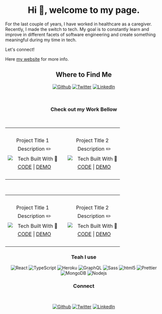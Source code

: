 <h1 align="center">Hi 👋, welcome to my page.</h1>
<!-- <h2> ADD BANNER HERE> -->
<p>
For the last couple of years, I have worked in healthcare as a caregiver. Recently, I made the switch to tech. My goal is to constantly learn and improve in different facets of software engineering and create something meaningful during my time in tech.

Let's connect!

</p>
<p>
 Here <a href="https://vinsondev.com/">my website</a> for more info.
</p>

<h2 align="center">Where to Find Me</h2>

<p align="center">
  <a href="https://github.com/vinson-han" target="_blank"><img alt="Github" src="https://img.shields.io/badge/GitHub-%2312100E.svg?&style=for-the-badge&logo=Github&logoColor=white" /></a>
  <a href="https://twitter.com/Vinson__Han" target="_blank"><img alt="Twitter" src="https://img.shields.io/badge/twitter-%231DA1F2.svg?&style=for-the-badge&logo=twitter&logoColor=white" /></a>
  <a href="https://www.linkedin.com/in/vinson-han" target="_blank"><img alt="LinkedIn" src="https://img.shields.io/badge/linkedin-%230077B5.svg?&style=for-the-badge&logo=linkedin&logoColor=white" /></a>
</p>


</br>
<h3 align="center">Check out my Work Bellow</h3>


<table>
  <th colspan="8" align="center">
  &nbsp
  </th>
 </br>
 <tr>
  <td align="center" colspan="4">Project Title 1</td>
  <td rowspan="4"></td>
  <td align="center" colspan="4">Project Title 2</td>
 </tr>
  <tr>
<!--    Project 1 -->
   <td  colspan="3" rowspan="3"> <img src="https://source.unsplash.com/random/500x500"></td>
   <td>Description ✏️</td>
  <!--    Project 2 -->
   <td col span="3" rowspan="3"> <img src="https://source.unsplash.com/random/500x500"></td>
   <td>Description ✏️</td>
  </tr>
  <tr>
   <!--    Project 1 -->
   <td>Tech Built With 🦾</td>
   <!--    Project 2 -->
   <td>Tech Built With 🦾</td>
  </tr>
  <tr>
   <!--    Project 1 -->
   <td> <a href="https://github.com/vinson-han/vinson-han.github.io">CODE</a> |
      <a href="#">DEMO</a></td>
   <!--    Project 2 -->
   <td> <a href="https://github.com/vinson-han/vinson-han.github.io">CODE</a> |
      <a href="#">DEMO</a></td>
  </tr>
  <tr>
   <td colspan="8">
    &nbsp
   </td>
  </tr>
</table>

<!--Second Table -->
<table>
  <th colspan="8" align="center">
  &nbsp
  </th>
 </br>
 <tr>
  <td align="center" colspan="4">Project Title 1</td>
  <td rowspan="4"></td>
  <td align="center" colspan="4">Project Title 2</td>
 </tr>
  <tr>
<!--    Project 1 -->
   <td  colspan="3" rowspan="3"> <img src="https://source.unsplash.com/random/500x500"></td>
   <td>Description ✏️</td>
  <!--    Project 2 -->
   <td col span="3" rowspan="3"> <img src="https://source.unsplash.com/random/500x500"></td>
   <td>Description ✏️</td>
  </tr>
  <tr>
   <!--    Project 1 -->
   <td>Tech Built With 🦾</td>
   <!--    Project 2 -->
   <td>Tech Built With 🦾</td>
  </tr>
  <tr>
   <!--    Project 1 -->
   <td> <a href="https://github.com/vinson-han/vinson-han.github.io">CODE</a> |
      <a href="#">DEMO</a></td>
   <!--    Project 2 -->
   <td> <a href="https://github.com/vinson-han/vinson-han.github.io">CODE</a> |
      <a href="#">DEMO</a></td>
  </tr>
  <tr>
   <td colspan="8">
    &nbsp
   </td>
  </tr>
</table>




<!--
<table  align="">
  <tr>
    <th colspan="4">Projects 🎁</th>
  </tr>
   <tr>
    <td colspan='3' rowspan='3'>
     <img src="https://source.unsplash.com/random/500x500">
    </td>
    <td>Description ✏️</td>
  </tr>
    <tr>
      <td>Tech Built With 🦾</td>
  </tr>
    <td align="center">
      <a href="https://github.com/vinson-han/vinson-han.github.io">CODE</a> |
      <a href="#">DEMO</a>
    </td>
  </tr>
</table>
-->



<h3 align="center">Teah I use</h3>
<p align="center">
  <img alt="React" src="https://img.shields.io/badge/-React-45b8d8?style=flat-square&logo=react&logoColor=white" />
  <img alt="TypeScript" src="https://img.shields.io/badge/-TypeScript-007ACC?style=flat-square&logo=typescript&logoColor=white" />
  <img alt="Heroku" src="https://img.shields.io/badge/-Heroku-430098?style=flat-square&logo=heroku&logoColor=white" />
  <img alt="GraphQL" src="https://img.shields.io/badge/-GraphQL-E10098?style=flat-square&logo=graphql&logoColor=white" />
  <img alt="Sass" src="https://img.shields.io/badge/-Sass-CC6699?style=flat-square&logo=sass&logoColor=white" />
  <img alt="html5" src="https://img.shields.io/badge/-HTML5-E34F26?style=flat-square&logo=html5&logoColor=white" />
  <img alt="Prettier" src="https://img.shields.io/badge/-Prettier-F7B93E?style=flat-square&logo=prettier&logoColor=white" />
  <img alt="MongoDB" src="https://img.shields.io/badge/-MongoDB-13aa52?style=flat-square&logo=mongodb&logoColor=white" />
  <img alt="Nodejs" src="https://img.shields.io/badge/-Nodejs-43853d?style=flat-square&logo=Node.js&logoColor=white" />
</p>

<h3 align="center">Connect</h3>
</br>
<p align="center">
  <a href="https://github.com/vinson-han" target="_blank"><img alt="Github" src="https://img.shields.io/badge/GitHub-%2312100E.svg?&style=for-the-badge&logo=Github&logoColor=white" /></a>
  <a href="https://twitter.com/Vinson__Han" target="_blank"><img alt="Twitter" src="https://img.shields.io/badge/twitter-%231DA1F2.svg?&style=for-the-badge&logo=twitter&logoColor=white" /></a>
  <a href="https://www.linkedin.com/in/vinson-han" target="_blank"><img alt="LinkedIn" src="https://img.shields.io/badge/linkedin-%230077B5.svg?&style=for-the-badge&logo=linkedin&logoColor=white" /></a>
</p>

<!--
<p>
  <img alt="React" src="https://img.shields.io/badge/-React-45b8d8?style=flat-square&logo=react&logoColor=white" />
  <img alt="Webpack" src="https://img.shields.io/badge/-Webpack-8DD6F9?style=flat-square&logo=webpack&logoColor=white" /> 
  <img alt="Docker" src="https://img.shields.io/badge/-Docker-46a2f1?style=flat-square&logo=docker&logoColor=white" />
  <img alt="github actions" src="https://img.shields.io/badge/-Github_Actions-2088FF?style=flat-square&logo=github-actions&logoColor=white" />
  <img alt="Google Cloud Platform" src="https://img.shields.io/badge/-Google_Cloud_Platform-1a73e8?style=flat-square&logo=google-cloud&logoColor=white" />
  <img alt="TypeScript" src="https://img.shields.io/badge/-TypeScript-007ACC?style=flat-square&logo=typescript&logoColor=white" />
  <img alt="Insomnia" src="https://img.shields.io/badge/-Insomnia-5849BE?style=flat-square&logo=insomnia&logoColor=white" />
  <img alt="Apollo" src="https://img.shields.io/badge/-Apollo%20GraphQL-311C87?style=flat-square&logo=apollo-graphql&logoColor=white" />
  <img alt="Heroku" src="https://img.shields.io/badge/-Heroku-430098?style=flat-square&logo=heroku&logoColor=white" />
  <img alt="redux" src="https://img.shields.io/badge/-Redux-764ABC?style=flat-square&logo=redux&logoColor=white" />
  <img alt="ReactiveX" src="https://img.shields.io/badge/-RxJs-B7178C?style=flat-square&logo=reactivex&logoColor=white" />
  <img alt="GraphQL" src="https://img.shields.io/badge/-GraphQL-E10098?style=flat-square&logo=graphql&logoColor=white" />
  <img alt="Sass" src="https://img.shields.io/badge/-Sass-CC6699?style=flat-square&logo=sass&logoColor=white" />
  <img alt="Styled Components" src="https://img.shields.io/badge/-Styled_Components-db7092?style=flat-square&logo=styled-components&logoColor=white" />
  <img alt="git" src="https://img.shields.io/badge/-Git-F05032?style=flat-square&logo=git&logoColor=white" />
  <img alt="NestJs" src="https://img.shields.io/badge/-NestJs-ea2845?style=flat-square&logo=nestjs&logoColor=white" />
  <img alt="angular" src="https://img.shields.io/badge/-Angular-DD0031?style=flat-square&logo=angular&logoColor=white" />
  <img alt="npm" src="https://img.shields.io/badge/-NPM-CB3837?style=flat-square&logo=npm&logoColor=white" />
  <img alt="html5" src="https://img.shields.io/badge/-HTML5-E34F26?style=flat-square&logo=html5&logoColor=white" />
  <img alt="Brave browser" src="https://img.shields.io/badge/-Brave_Browser-FB542B?style=flat-square&logo=brave&logoColor=white" />
  <img alt="Rollup" src="https://img.shields.io/badge/-Rollup-EC4A3F?style=flat-square&logo=rollup.js&logoColor=white" />
  <img alt="d3js" src="https://img.shields.io/badge/-D3.js-F9A03C?style=flat-square&logo=d3.js&logoColor=white" />
  <img alt="Prettier" src="https://img.shields.io/badge/-Prettier-F7B93E?style=flat-square&logo=prettier&logoColor=white" />
  <img alt="MongoDB" src="https://img.shields.io/badge/-MongoDB-13aa52?style=flat-square&logo=mongodb&logoColor=white" />
  <img alt="Nodejs" src="https://img.shields.io/badge/-Nodejs-43853d?style=flat-square&logo=Node.js&logoColor=white" />
</p>
https://github.com/thmsgbrt/thmsgbrt/blob/master/README.md****


-->





